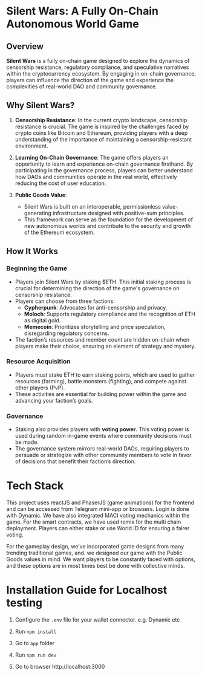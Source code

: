 # Silent Wars: A Fully On-Chain Autonomous World Game

## Overview

**Silent Wars** is a fully on-chain game designed to explore the dynamics of censorship resistance, regulatory compliance, and speculative narratives within the cryptocurrency ecosystem. By engaging in on-chain governance, players can influence the direction of the game and experience the complexities of real-world DAO and community governance.

## Why Silent Wars?

1. **Censorship Resistance**: In the current crypto landscape, censorship resistance is crucial. The game is inspired by the challenges faced by crypto coins like Bitcoin and Ethereum, providing players with a deep understanding of the importance of maintaining a censorship-resistant environment.

2. **Learning On-Chain Governance**: The game offers players an opportunity to learn and experience on-chain governance firsthand. By participating in the governance process, players can better understand how DAOs and communities operate in the real world, effectively reducing the cost of user education.

3. **Public Goods Value**:
   - Silent Wars is built on an interoperable, permissionless value-generating infrastructure designed with positive-sum principles.
   - This framework can serve as the foundation for the development of new autonomous worlds and contribute to the security and growth of the Ethereum ecosystem.

## How It Works

### Beginning the Game

- Players join Silent Wars by staking $ETH. This initial staking process is crucial for determining the direction of the game's governance on censorship resistance.
- Players can choose from three factions:
  - **Cypherpunk**: Advocates for anti-censorship and privacy.
  - **Moloch**: Supports regulatory compliance and the recognition of ETH as digital gold.
  - **Memecoin**: Prioritizes storytelling and price speculation, disregarding regulatory concerns.
- The faction’s resources and member count are hidden on-chain when players make their choice, ensuring an element of strategy and mystery.

### Resource Acquisition

- Players must stake ETH to earn staking points, which are used to gather resources (farming), battle monsters (fighting), and compete against other players (PvP).
- These activities are essential for building power within the game and advancing your faction’s goals.

### Governance

- Staking also provides players with **voting power**. This voting power is used during random in-game events where community decisions must be made.
- The governance system mirrors real-world DAOs, requiring players to persuade or strategize with other community members to vote in favor of decisions that benefit their faction’s direction.

# Tech Stack

This project uses reactJS and PhaserJS (game animations) for the frontend and can be accessed from Telegram mini-app or browsers. Login is done with Dynamic. We have also integrated MACI voting mechanics within the game. For the smart contracts, we have used remix for the multi chain deployment. Players can either stake or use World ID for ensuring a fairer voting.

For the gameplay design, we’ve incorporated game designs from many trending traditional games, and. we designed our game with the Public Goods values in mind. We want players to be constantly faced with options, and these options are in most times best be done with collective minds.

# Installation Guide for Localhost testing

1. Configure the `.env` file for your wallet connector. e.g. Dynamic etc

2. Run `npm install`

3. Go to `app` folder

4. Run `npm run dev`

5. Go to browser http://localhost:3000

